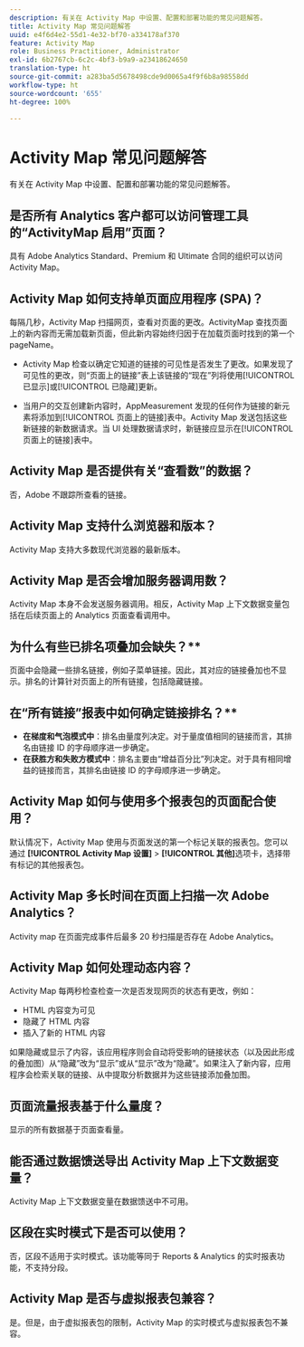 ```yaml
---
description: 有关在 Activity Map 中设置、配置和部署功能的常见问题解答。
title: Activity Map 常见问题解答
uuid: e4f6d4e2-55d1-4e32-bf70-a334178af370
feature: Activity Map
role: Business Practitioner, Administrator
exl-id: 6b2767cb-6c2c-4bf3-b9a9-a23418624650
translation-type: ht
source-git-commit: a283ba5d5678498cde9d0065a4f9f6b8a98558dd
workflow-type: ht
source-wordcount: '655'
ht-degree: 100%

---
```


# Activity Map 常见问题解答

有关在 Activity Map 中设置、配置和部署功能的常见问题解答。

## 是否所有 Analytics 客户都可以访问管理工具的“ActivityMap 启用”页面？

具有 Adobe Analytics Standard、Premium 和 Ultimate 合同的组织可以访问 Activity Map。

## Activity Map 如何支持单页面应用程序 (SPA)？

每隔几秒，Activity Map 扫描网页，查看对页面的更改。ActivityMap 查找页面上的新内容而无需加载新页面，但此新内容始终归因于在加载页面时找到的第一个 pageName。

* Activity Map 检查以确定它知道的链接的可见性是否发生了更改。如果发现了可见性的更改，则“页面上的链接”表上该链接的“现在”列将使用[!UICONTROL 已显示]或[!UICONTROL 已隐藏]更新。

* 当用户的交互创建新内容时，AppMeasurement 发现的任何作为链接的新元素将添加到[!UICONTROL 页面上的链接]表中。Activity Map 发送包括这些新链接的新数据请求。当 UI 处理数据请求时，新链接应显示在[!UICONTROL 页面上的链接]表中。


## Activity Map 是否提供有关“查看数”的数据？

否，Adobe 不跟踪所查看的链接。

## Activity Map 支持什么浏览器和版本？

Activity Map 支持大多数现代浏览器的最新版本。

## Activity Map 是否会增加服务器调用数？

Activity Map 本身不会发送服务器调用。相反，Activity Map 上下文数据变量包括在后续页面上的 Analytics 页面查看调用中。

## 为什么有些已排名项叠加会缺失？**

页面中会隐藏一些排名链接，例如子菜单链接。因此，其对应的链接叠加也不显示。排名的计算针对页面上的所有链接，包括隐藏链接。

## 在“所有链接”报表中如何确定链接排名？**

* **在梯度和气泡模式中**：排名由量度列决定。对于量度值相同的链接而言，其排名由链接 ID 的字母顺序进一步确定。
* **在获胜方和失败方模式中**：排名主要由“增益百分比”列决定。对于具有相同增益的链接而言，其排名由链接 ID 的字母顺序进一步确定。

## Activity Map 如何与使用多个报表包的页面配合使用？

默认情况下，Activity Map 使用与页面发送的第一个标记关联的报表包。您可以通过 **[!UICONTROL Activity Map 设置]** > **[!UICONTROL 其他]**&#x200B;选项卡，选择带有标记的其他报表包。

## Activity Map 多长时间在页面上扫描一次 Adobe Analytics？

Activity map 在页面完成事件后最多 20 秒扫描是否存在 Adobe Analytics。

## Activity Map 如何处理动态内容？

Activity Map 每两秒检查检查一次是否发现网页的状态有更改，例如：

* HTML 内容变为可见
* 隐藏了 HTML 内容
* 插入了新的 HTML 内容

如果隐藏或显示了内容，该应用程序则会自动将受影响的链接状态（以及因此形成的叠加图）从“隐藏”改为“显示”或从“显示”改为“隐藏”。如果注入了新内容，应用程序会检索关联的链接、从中提取分析数据并为这些链接添加叠加图。

## 页面流量报表基于什么量度？

显示的所有数据基于页面查看量。

## 能否通过数据馈送导出 Activity Map 上下文数据变量？

Activity Map 上下文数据变量在数据馈送中不可用。

## 区段在实时模式下是否可以使用？

否，区段不适用于实时模式。该功能等同于 Reports &amp; Analytics 的实时报表功能，不支持分段。

## Activity Map 是否与虚拟报表包兼容？

是。但是，由于虚拟报表包的限制，Activity Map 的实时模式与虚拟报表包不兼容。
